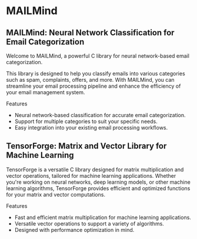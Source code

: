 # MAILMind

MAILMind: Neural Network Classification for Email Categorization
--------------------------------------------------------------
Welcome to MAILMind, a powerful C library for neural network-based email categorization. 

This library is designed to help you classify emails into various categories such as spam, complaints, offers, and more. With MAILMind, you can streamline your email processing pipeline and enhance the efficiency of your email management system.

Features
* Neural network-based classification for accurate email categorization.
* Support for multiple categories to suit your specific needs.
* Easy integration into your existing email processing workflows.

TensorForge: Matrix and Vector Library for Machine Learning
-------------------------------------------------------------
TensorForge is a versatile C library designed for matrix multiplication and vector operations, tailored for machine learning applications. Whether you're working on neural networks, deep learning models, or other machine learning algorithms, TensorForge provides efficient and optimized functions for your matrix and vector computations.

Features
* Fast and efficient matrix multiplication for machine learning applications.
* Versatile vector operations to support a variety of algorithms.
* Designed with performance optimization in mind.
